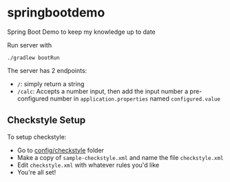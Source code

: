 # springbootdemo

Spring Boot Demo to keep my knowledge up to date

Run server with

```shell
./gradlew bootRun
```

The server has 2 endpoints:

- `/`: simply return a string
- `/calc`: Accepts a number input, then add the input number a pre-configured number in `application.properties` named `configured.value`

## Checkstyle Setup

To setup checkstyle:
- Go to [config/checkstyle](config/checkstyle) folder
- Make a copy of `sample-checkstyle.xml` and name the file `checkstyle.xml`
- Edit `checkstyle.xml` with whatever rules you'd like
- You're all set!
